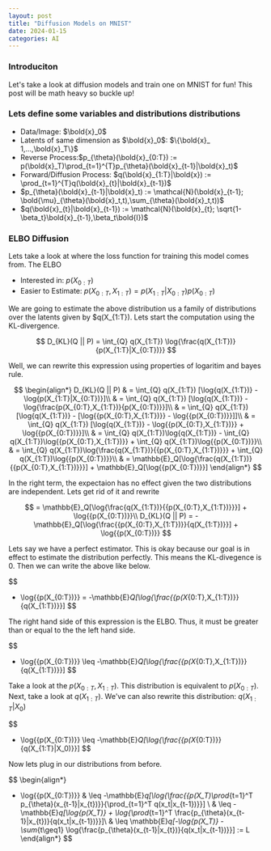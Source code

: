 ```yaml
---
layout: post
title: "Diffusion Models on MNIST"
date: 2024-01-15
categories: AI
---
```




### Introduciton

Let's take a look at diffusion models and train one on MNIST for fun! This post will be math heavy so buckle up!


### Lets define some variables and distributions distributions

- Data/Image: $\bold{x}_0$
- Latents of same dimension as $\bold{x}_0$: $\{\bold{x}_   1,...,\bold{x}_T\}$
- Reverse Process:$p_{\theta}(\bold{x}_{0:T}) := p(\bold{x}_T)\prod_{t=1}^{T}p_{\theta}(\bold{x}_{t-1}|\bold{x}_t)$
- Forward/Diffusion Process: $q(\bold{x}_{1:T}|\bold{x}) := \prod_{t=1}^{T}q(\bold{x}_{t}|\bold{x}_{t-1})$
- $p_{\theta}(\bold{x}_{t-1}|\bold{x}_t) := \mathcal{N}(\bold{x}_{t-1}; \bold{\mu}_{\theta}(\bold{x}_t,t),\sum_{\theta}(\bold{x}_t,t))$
- $q(\bold{x}_{t}|\bold{x}_{t-1}) := \mathcal{N}(\bold{x}_{t}; \sqrt{1-\beta_t}\bold{x}_{t-1},\beta_t\bold{I})$

### ELBO Diffusion

Lets take a look at where the loss function for training this model comes from. The ELBO

- Interested in: $p(X_{0:T})$
- Easier to Estimate: $p(X_{0:T},X_{1:T}) = p(X_{1:T}|X_{0:T})p(X_{0:T})$


We are going to estimate the above distribution us a family of distributions over the latents given by $q(X_{1:T}). Lets start the computation using the KL-divergence.

$$
D_{KL}(Q || P) = \int_{Q} q(X_{1:T}) \log{\frac{q(X_{1:T})}{p(X_{1:T}|X_{0:T})}}
$$

Well, we can rewrite this expression using properties of logaritim and bayes rule.

$$
\begin{align*}
D_{KL}(Q || P) &  = \int_{Q} q(X_{1:T}) [\log{q(X_{1:T})} - \log{p(X_{1:T}|X_{0:T})}]\\
& = \int_{Q} q(X_{1:T}) [\log{q(X_{1:T})} - \log{\frac{p(X_{0:T},X_{1:T})}{p(X_{0:T})}}]\\
& = \int_{Q} q(X_{1:T}) [\log{q(X_{1:T})} - [\log{{p(X_{0:T},X_{1:T})}} - \log{{p(X_{0:T})}}]]\\
& = \int_{Q} q(X_{1:T}) [\log{q(X_{1:T})} - \log{{p(X_{0:T},X_{1:T})}} + \log{{p(X_{0:T})}}]\\
& = \int_{Q} q(X_{1:T})\log{q(X_{1:T})} - \int_{Q} q(X_{1:T})\log{{p(X_{0:T},X_{1:T})}} + \int_{Q} q(X_{1:T})\log{{p(X_{0:T})}}\\
& = \int_{Q} q(X_{1:T})\log{\frac{q(X_{1:T})}{{p(X_{0:T},X_{1:T})}}} + \int_{Q} q(X_{1:T})\log{{p(X_{0:T})}}\\
& = \mathbb{E}_Q[\log{\frac{q(X_{1:T})}{{p(X_{0:T},X_{1:T})}}}] + \mathbb{E}_Q[\log{{p(X_{0:T})}}]
\end{align*}
$$

In the right term, the expectaion has no effect given the two distributions are independent. Lets get rid of it and rewrite

$$
= \mathbb{E}_Q[\log{\frac{q(X_{1:T})}{{p(X_{0:T},X_{1:T})}}}] + \log{{p(X_{0:T})}}\\
D_{KL}(Q || P) = -\mathbb{E}_Q[\log{\frac{{p(X_{0:T},X_{1:T})}}{q(X_{1:T})}}] + \log{{p(X_{0:T})}}
$$

Lets say we have a perfect estimator. This is okay because our goal is in effect to estimate the distribution perfectly. This means the KL-divegence is 0. Then we can write the above like below.

$$
- \log{{p(X_{0:T})}} = -\mathbb{E}_Q[\log{\frac{{p(X_{0:T},X_{1:T})}}{q(X_{1:T})}}]
$$

The right hand side of this expression is the ELBO. Thus, it must be greater than or equal to the the left hand side.

$$
- \log{{p(X_{0:T})}} \leq -\mathbb{E}_Q[\log{\frac{{p(X_{0:T},X_{1:T})}}{q(X_{1:T})}}]
$$

Take a look at the $p(X_{0:T},X_{1:T})$. This distribution is equivalent to $p(X_{0:T})$. Next, take a look at $q(X_{1:T})$. We've can also rewrite this distribution: $q(X_{1:T}|X_0)$

$$
- \log{{p(X_{0:T})}} \leq -\mathbb{E}_Q[\log{\frac{{p(X_{0:T})}}{q(X_{1:T}|X_0)}}]
$$

Now lets plug in our distributions from before.

$$
\begin{align*}
- \log{{p(X_{0:T})}} & \leq -\mathbb{E}_q[\log{\frac{{p(X_T)\prod_{t=1}^T p_{\theta}(x_{t-1}|x_{t})}}{\prod_{t=1}^T q(x_t|x_{t-1})}}] \\
& \leq - \mathbb{E}_q[\log{p(X_T)} + \log{\prod_{t=1}^T \frac{p_{\theta}(x_{t-1}|x_{t})}{q(x_t|x_{t-1})}}]\\
& \leq \mathbb{E}_q[-\log{p(X_T)} - \sum_{t\geq1} \log{\frac{p_{\theta}(x_{t-1}|x_{t})}{q(x_t|x_{t-1})}}] := L
\end{align*}
$$
